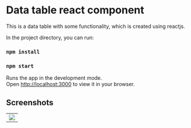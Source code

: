 # Data table react component

This is a data table with some functionality, which is created using reactjs.

In the project directory, you can run:

### `npm install`
### `npm start`

Runs the app in the development mode.\
Open [http://localhost:3000](http://localhost:3000) to view it in your browser.

## Screenshots

<table>
  <tr>
    <td align="center"><img src="https://user-images.githubusercontent.com/68787547/206922135-c80873c5-5163-4cc0-bae9-fb604010ef01.png"></td>
  </tr>
</table>
